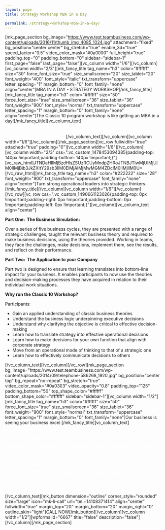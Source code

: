 ```yaml
---
layout: page
title: Strategy Workshop MBA in a Day

permalink: /strategy-workshop-mba-in-a-day/
---
```

[mk_page_section bg_image="https://www.test.teambusiness.com/wp-content/uploads/2016/11/thumb_img_4085_1024.jpg" attachment="fixed" bg_position="center center" bg_stretch="true" enable_3d="true" speed_factor="0.5" video_color_mask="#0a0000" full_height="true" padding_top="0" padding_bottom="0" sidebar="sidebar-1" first_page="false" last_page="false"][vc_column width="1/6"][/vc_column][vc_column width="2/3"][mk_fancy_title tag_name="h3" color="#ffffff" size="30" force_font_size="true" size_smallscreen="20" size_tablet="20" font_weight="400" font_style="italic" txt_transform="uppercase" letter_spacing="1" margin_bottom="0" font_family="none" align="center"]MBA IN A DAY - STRATEGY WORKSHOP[/mk_fancy_title][mk_fancy_title tag_name="h3" color="#ffffff" size="50" force_font_size="true" size_smallscreen="36" size_tablet="36" font_weight="900" font_style="normal" txt_transform="uppercase" letter_spacing="1" margin_bottom="0" font_family="none" align="center"]The Classic 10 program workshop is like getting an MBA in a day![/mk_fancy_title][vc_column_text]<span style="color: #fff;">Participants engage in a two-part program – the first an intellectually challenging, high level strategic simulation and the second part guides them through how to apply the learning to their roles at work.</span>[/vc_column_text][/vc_column][vc_column width="1/6"][/vc_column][/mk_page_section][vc_row fullwidth="true" attached="true" padding="0"][vc_column width="1/6"][/vc_column][vc_column width="2/3" css=".vc_custom_1478453094385{padding-top: 140px !important;padding-bottom: 140px !important;}"][vc_raw_html]JTNDaHIlMjBzdHlsZSUzRCUyMndpZHRoJTNBJTIwMjUlMjUlM0IlMjBib3JkZXItY29sb3IlM0ElMjAlMjMwMGM4ZDclM0IlMjIlM0U=[/vc_raw_html][mk_fancy_title tag_name="h3" color="#222222" size="28" font_weight="900" txt_transform="uppercase" font_family="none" align="center"]Turn strong operational leaders into strategic thinkers.[/mk_fancy_title][/vc_column][vc_column width="1/6"][/vc_column][/vc_row][vc_row css=".vc_custom_1490661123026{padding-top: 0px !important;padding-right: 0px !important;padding-bottom: 0px !important;padding-left: 0px !important;}"][vc_column][vc_column_text align="center"]

<style>.vc_custom_1478453094385{padding-bottom:40px!important;}</style>
<p style="text-align: left;"><strong>Part One:  The Business Simulation: </strong></p>
<p style="text-align: left;">Over a series of five business cycles, they are presented with a range of strategic challenges, taught the relevant business theory and required to make business decisions, using the theories provided. Working in teams, they face the challenges, make decisions, implement them, see the results, and reflect on their performance.</p>
<p style="text-align: left;"><strong>Part Two:  The Application to your Company </strong></p>
<p style="text-align: left;">Part two is designed to ensure that learning translates into bottom-line impact for your business. It enables participants to now use the theories and decision-making processes they have acquired in relation to their individual work situations.</p>
<p style="text-align: left;"><strong>Why run the Classic 10 Workshop?</strong></p>
<p style="text-align: left;">Participants:</p>

<ul>
 	<li style="text-align: left;">Gain an applied understanding of classic business theories</li>
 	<li style="text-align: left;">Understand the business logic underpinning executive decisions</li>
 	<li style="text-align: left;">Understand why clarifying the objective is critical to effective decision-making</li>
 	<li style="text-align: left;">Learn how to translate strategy into effective operational decisions</li>
 	<li style="text-align: left;">Learn how to make decisions for your own function that align with corporate strategy</li>
 	<li style="text-align: left;">Move from an operational mode of thinking to that of a strategic one</li>
 	<li style="text-align: left;">Learn how to effectively communicate decisions to others</li>
</ul>
[/vc_column_text][/vc_column][/vc_row][mk_page_section bg_image="https://www.test.teambusiness.com/wp-content/uploads/2014/09/telephone-586268_1920.jpg" bg_position="center top" bg_repeat="no-repeat" bg_stretch="true" video_color_mask="#0a0303" video_opacity="0.8" padding_top="125" padding_bottom="50" top_shape_color="#ffffff" bottom_shape_color="#ffffff" sidebar="sidebar-1"][vc_column width="1/2"][mk_fancy_title tag_name="h3" color="#ffffff" size="50" force_font_size="true" size_smallscreen="36" size_tablet="36" font_weight="900" font_style="normal" txt_transform="uppercase" letter_spacing="1" margin_bottom="0" font_family="none"]Our business is seeing your business excel.[/mk_fancy_title][vc_column_text]
<p style="color: #fff; font-size: 24px;">Every interaction begins with a conversation because every experience we lead can be easily customized for you and your organization. Find out what we can do to accelerate your business education. Call 410-837-1414</p>
[/vc_column_text][mk_button dimension="outline" corner_style="rounded" size="large" icon="mk-li-call" url="tel:+14108371414" align="center" fullwidth="true" margin_top="20" margin_bottom="20" margin_right="0" outline_skin="light"]CALL NOW[/mk_button][/vc_column][vc_column width="1/2"][wpforms id="6667" title="false" description="false"][/vc_column][/mk_page_section]
